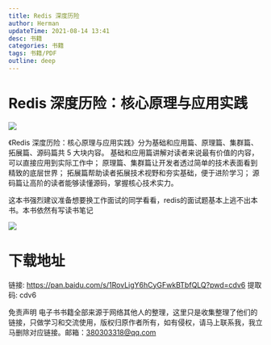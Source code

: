 ```yaml
---
title: Redis 深度历险
author: Herman
updateTime: 2021-08-14 13:41
desc: 书籍
categories: 书籍
tags: 书籍/PDF
outline: deep
---
```



# Redis 深度历险：核心原理与应用实践
![](https://cdn.jsdelivr.net/gh/silently9527/images//008i3skNgy1guan6hk342j607i09jaa202.jpg)

《Redis 深度历险：核心原理与应用实践》分为基础和应用篇、原理篇、集群篇、拓展篇、源码篇共 5 大块内容。
基础和应用篇讲解对读者来说最有价值的内容， 可以直接应用到实际工作中；
原理篇、集群篇让开发者透过简单的技术表面看到精致的底层世界；
拓展篇帮助读者拓展技术视野和夯实基础，便于进阶学习；
源码篇让高阶的读者能够读懂源码，掌握核心技术实力。

这本书强烈建议准备想要换工作面试的同学看看，redis的面试题基本上逃不出本书。本书依然有写读书笔记

![](https://cdn.jsdelivr.net/gh/silently9527/images//008i3skNgy1gu9mjebvqoj61dl0lmgov02.jpg)




# 下载地址
链接: https://pan.baidu.com/s/1RovLigY6hCyGFwkBTbfQLQ?pwd=cdv6 提取码: cdv6


免责声明
电子书书籍全部来源于网络其他人的整理，这里只是收集整理了他们的链接，只做学习和交流使用，版权归原作者所有，如有侵权，请马上联系我，我立马删除对应链接。邮箱：380303318@qq.com

